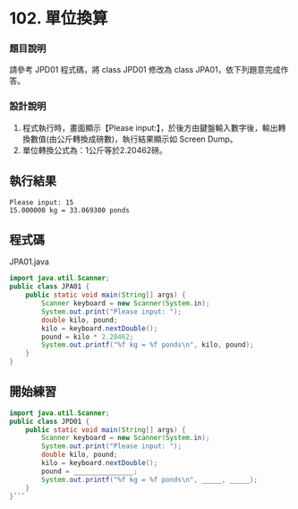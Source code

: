 # 102. 單位換算

### 題目說明 ###

請參考 JPD01 程式碼，將 class JPD01 修改為 class JPA01，依下列題意完成作答。

### 設計說明 ###

1. 程式執行時，畫面顯示【Please input:】，於後方由鍵盤輸入數字後，輸出轉換數值(由公斤轉換成磅數)，執行結果顯示如 Screen Dump。
2. 單位轉換公式為：1公斤等於2.20462磅。

## 執行結果

```
Please input: 15
15.000000 kg = 33.069300 ponds
```

## 程式碼

JPA01.java

```java
import java.util.Scanner;
public class JPA01 {
    public static void main(String[] args) {
        Scanner keyboard = new Scanner(System.in);
        System.out.print("Please input: ");
        double kilo, pound;
        kilo = keyboard.nextDouble();
        pound = kilo * 2.20462;
        System.out.printf("%f kg = %f ponds\n", kilo, pound);
    }
}
```

## 開始練習

```java
import java.util.Scanner;
public class JPD01 {
    public static void main(String[] args) {
        Scanner keyboard = new Scanner(System.in);
        System.out.print("Please input: ");
        double kilo, pound;
        kilo = keyboard.nextDouble();
        pound = _______________;
        System.out.printf("%f kg = %f ponds\n", _____, _____);
    }
}```
